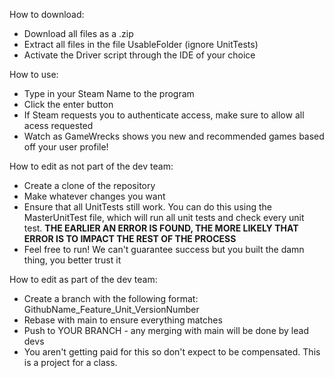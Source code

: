 How to download:
- Download all files as a .zip
- Extract all files in the file UsableFolder (ignore UnitTests)
- Activate the Driver script through the IDE of your choice

How to use:
- Type in your Steam Name to the program
- Click the enter button
- If Steam requests you to authenticate access, make sure to allow all acess requested
- Watch as GameWrecks shows you new and recommended games based off your user profile!

How to edit as not part of the dev team:
- Create a clone of the repository
- Make whatever changes you want
- Ensure that all UnitTests still work. You can do this using the MasterUnitTest file, which will run all unit tests and check every unit test. **THE EARLIER AN ERROR IS FOUND, THE MORE LIKELY THAT ERROR IS TO IMPACT THE REST OF THE PROCESS**
- Feel free to run! We can't guarantee success but you built the damn thing, you better trust it

How to edit as part of the dev team:
- Create a branch with the following format: GithubName_Feature_Unit_VersionNumber
- Rebase with main to ensure everything matches
- Push to YOUR BRANCH - any merging with main will be done by lead devs
- You aren't getting paid for this so don't expect to be compensated. This is a project for a class.
